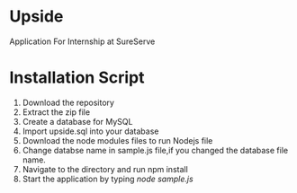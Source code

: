 # Upside
Application For Internship at SureServe

# Installation Script
1. Download the repository
2. Extract the zip file
3. Create a database for MySQL
4. Import upside.sql into your database
5. Download the node modules files to run Nodejs file 
5. Change databse name in sample.js file,if you changed the database file name.
6. Navigate to the directory and run npm install
7. Start the application by typing *node sample.js*

